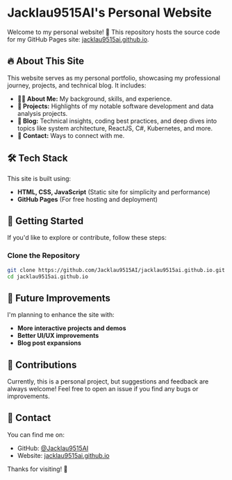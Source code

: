 # Jacklau9515AI's Personal Website

Welcome to my personal website! 🎉 This repository hosts the source code for my GitHub Pages site: [jacklau9515ai.github.io](https://jacklau9515ai.github.io/).

## 🔥 About This Site
This website serves as my personal portfolio, showcasing my professional journey, projects, and technical blog. It includes:
- **👨‍💻 About Me:** My background, skills, and experience.
- **🚀 Projects:** Highlights of my notable software development and data analysis projects.
- **📜 Blog:** Technical insights, coding best practices, and deep dives into topics like system architecture, ReactJS, C#, Kubernetes, and more.
- **📩 Contact:** Ways to connect with me.

## 🛠️ Tech Stack
This site is built using:
- **HTML, CSS, JavaScript** (Static site for simplicity and performance)
- **GitHub Pages** (For free hosting and deployment)

## 🚀 Getting Started
If you'd like to explore or contribute, follow these steps:

### Clone the Repository
```bash
git clone https://github.com/Jacklau9515AI/jacklau9515ai.github.io.git
cd jacklau9515ai.github.io
```

## 📌 Future Improvements
I'm planning to enhance the site with:
- **More interactive projects and demos**
- **Better UI/UX improvements**
- **Blog post expansions**

## 🤝 Contributions
Currently, this is a personal project, but suggestions and feedback are always welcome! Feel free to open an issue if you find any bugs or improvements.

## 📧 Contact
You can find me on:
- GitHub: [@Jacklau9515AI](https://github.com/Jacklau9515AI)
- Website: [jacklau9515ai.github.io](https://jacklau9515ai.github.io/)

Thanks for visiting! 🚀